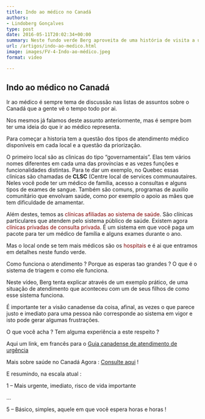 ```yaml
---
title: Indo ao médico no Canadá
authors:
- Lindoberg Gonçalves
type: post
date: 2016-05-11T20:02:34+00:00
summary: Neste fundo verde Berg aproveita de uma história de visita a um hospital de Quebec para falar um pouco mais sobre o sistema de saúde e de como funciona a questão da triagem, segundo o sistema canadense de atendimento de urgência.
url: /artigos/indo-ao-medico.html
image: images/FV-4-Indo-ao-médico.jpeg
format: video

---
```

## Indo ao médico no Canadá

Ir ao médico é sempre tema de discussão nas listas de assuntos sobre o Canadá que a gente vê o tempo todo por ai.

Nos mesmos já falamos deste assunto anteriormente, mas é sempre bom ter uma ideia do que ir ao médico representa.

Para começar a historia tem a questão dos tipos de atendimento médico disponíveis em cada local e a questão da priorização.

O primeiro local são as clinicas do tipo &#8220;governamentais&#8221;. Elas tem vários nomes diferentes em cada uma das províncias e as vezes funções e funcionalidades distintas. Para te dar um exemplo, no Quebec essas clinicas são chamadas de **CLSC** (Centre local de services communautaires. Neles você pode ter um médico de família, acesso a consultas e alguns tipos de exames de sangue. Também são comuns, programas de auxilio comunitário que envolvam saúde, como por exemplo o apoio as mães que tem dificuldade de amamentar.

Além destes, temos as <span style="color: #800000;">clínicas afiliadas ao sistema de saúde</span>. São clínicas particulares que atendem pelo sistema público de saúde. Existem agora <span style="color: #800000;">clínicas privadas de consulta privada</span>. É um sistema em que você paga um pacote para ter um médico de família e alguns exames durante o ano.

Mas o local onde se tem mais médicos são os <span style="color: #800000;">hospitais</span> e é ai que entramos em detalhes neste fundo verde.

Como funciona o atendimento ? Porque as esperas tao grandes ? O que é o sistema de triagem e como ele funciona.

Neste vídeo, Berg tenta explicar através de um exemplo prático, de uma situação de atendimento que aconteceu com um de seus filhos de como esse sistema funciona.

É importante ter a visão canadense da coisa, afinal, as vezes o que parece justo e imediato para uma pessoa não corresponde ao sistema em vigor e isto pode gerar algumas frustrações.

O que você acha ? Tem alguma experiência a este respeito ?

Aqui um link, em francês para o [Guia canadense de atendimento de urgência][1]

Mais sobre saúde no Canadá Agora : [Consulte aqui][2] !

E resumindo, na escala atual :

1 &#8211; Mais urgente, imediato, risco de vida importante

&#8230;

5 &#8211; Básico, simples, aquele em que você espera horas e horas !

 [1]: https://www.amuq.qc.ca/assets/memoires-et-positions/eTG_-_L_echelle_canadienne_de_triage_et_de_gravite.pdf
 [2]: http://www.canadaagora.com/search_gcse?q=sa%C3%BAde